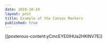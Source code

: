 ```yaml
---
date: 2010-10-14
layout: post
title: Example of the Canvas Markers
published: true
---
```

[[posterous-content:yCmcEYE0IHUa2HKlNV7E]]

